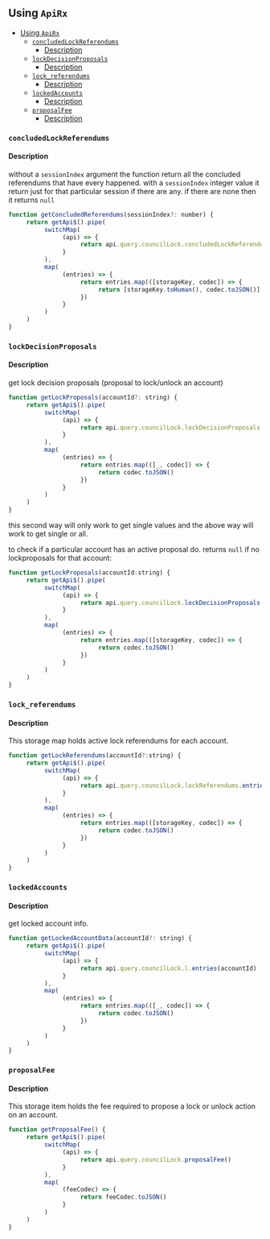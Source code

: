 ## Using `ApiRx`
- [Using `ApiRx`](#using-apirx)
  - [`concludedLockReferendums`](#concludedlockreferendums)
    - [Description](#description)
  - [`lockDecisionProposals`](#lockdecisionproposals)
    - [Description](#description-1)
  - [`lock_referendums`](#lock_referendums)
    - [Description](#description-2)
  - [`lockedAccounts`](#lockedaccounts)
    - [Description](#description-3)
  - [`proposalFee`](#proposalfee)
    - [Description](#description-4)

### `concludedLockReferendums`
#### Description
without a `sessionIndex` argument the function return all the concluded referendums that have every happened. 
with a `sessionIndex` integer value it return just for that particular session if there are any. if there are none then it returns `null`

```javascript
function getConcludedReferendums(sessionIndex?: number) {
     return getApi$().pipe(
          switchMap(
               (api) => {
                    return api.query.councilLock.concludedLockReferendums.entries(sessionIndex)
               }
          ),
          map(
               (entries) => {
                    return entries.map(([storageKey, codec]) => {
                         return [storageKey.toHuman(), codec.toJSON()]
                    })
               }
          )
     )
}
```

### `lockDecisionProposals`
#### Description
get lock decision proposals (proposal to lock/unlock an account)

```javascript
function getLockProposals(accountId?: string) {
     return getApi$().pipe(
          switchMap(
               (api) => {
                    return api.query.councilLock.lockDecisionProposals.entries(accountId)
               }
          ),
          map(
               (entries) => {
                    return entries.map(([_, codec]) => {
                         return codec.toJSON()
                    })
               }
          )
     )
}
```
this second way will only work to get single values and the above way will work to get single or all. 

to check if a particular account has an active proposal do. returns `null` if no lockproposals for that account:
```javascript
function getLockProposals(accountId:string) {
     return getApi$().pipe(
          switchMap(
               (api) => {
                    return api.query.councilLock.lockDecisionProposals(accountId)
               }
          ),
          map(
               (entries) => {
                    return entries.map(([storageKey, codec]) => {
                         return codec.toJSON()
                    })
               }
          )
     )
}

```

### `lock_referendums`
#### Description
This storage map holds active lock referendums for each account.


```javascript
function getLockReferendums(accountId?:string) {
     return getApi$().pipe(
          switchMap(
               (api) => {
                    return api.query.councilLock.lockReferendums.entries(accountId)
               }
          ),
          map(
               (entries) => {
                    return entries.map(([storageKey, codec]) => {
                         return codec.toJSON()
                    })
               }
          )
     )
}

```

### `lockedAccounts`
#### Description
get locked account info. 

```javascript
function getLockedAccountData(accountId?: string) {
     return getApi$().pipe(
          switchMap(
               (api) => {
                    return api.query.councilLock.l.entries(accountId)
               }
          ),
          map(
               (entries) => {
                    return entries.map(([_, codec]) => {
                         return codec.toJSON()
                    })
               }
          )
     )
}
```

### `proposalFee`
#### Description
This storage item holds the fee required to propose a lock or unlock action on an account.

```javascript
function getProposalFee() {
     return getApi$().pipe(
          switchMap(
               (api) => {
                    return api.query.councilLock.proposalFee()
               }
          ),
          map(
               (feeCodec) => {
                    return feeCodec.toJSON()
               }
          )
     )
}
```


